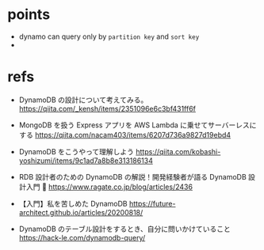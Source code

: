 # points

- dynamo can query only by `partition key` and `sort key`
-

# refs

- DynamoDB の設計について考えてみる。
  https://qiita.com/_kensh/items/2351096e6c3bf431ff6f

- MongoDB を扱う Express アプリを AWS Lambda に乗せてサーバーレスにする
  https://qiita.com/nacam403/items/6207d736a9827d19ebd4

- DynamoDB をこうやって理解しよう
  https://qiita.com/kobashi-yoshizumi/items/9c1ad7a8b8e313186134

- RDB 設計者のための DynamoDB の解説！開発経験者が語る DynamoDB 設計入門 🤔
  https://www.ragate.co.jp/blog/articles/2436

- 【入門】私を苦しめた DynamoDB
  https://future-architect.github.io/articles/20200818/

- DynamoDB のテーブル設計をするとき、自分に問いかけていること
  https://hack-le.com/dynamodb-query/
